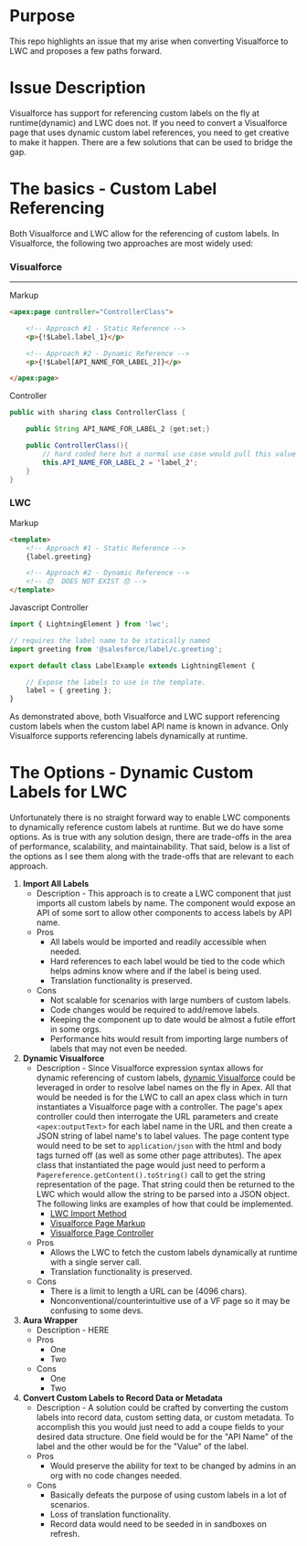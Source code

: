 # Purpose
This repo highlights an issue that my arise when converting Visualforce to LWC and proposes a few paths forward.

# Issue Description
Visualforce has support for referencing custom labels on the fly at runtime(dynamic) and LWC does not. If you need to convert a Visualforce page that uses dynamic custom label references, you need to get creative to make it happen. There are a few solutions that can be used to bridge the gap.

# The basics - Custom Label Referencing
Both Visualforce and LWC allow for the referencing of custom labels. In Visualforce, the following two approaches are most widely used:
### Visualforce
___
Markup
```html
<apex:page controller="ControllerClass">

    <!-- Approach #1 - Static Reference -->
    <p>{!$Label.label_1}</p>

    <!-- Approach #2 - Dynamic Reference -->
    <p>{!$Label[API_NAME_FOR_LABEL_2]}</p>

</apex:page>
```
Controller
```java
public with sharing class ControllerClass {

    public String API_NAME_FOR_LABEL_2 {get;set;}

    public ControllerClass(){
        // hard coded here but a normal use case would pull this value from record/setting data
        this.API_NAME_FOR_LABEL_2 = 'label_2';
    }
}
```
### LWC
Markup
```html
<template>
    <!-- Approach #1 - Static Reference -->
    {label.greeting}

    <!-- Approach #2 - Dynamic Reference -->
    <!-- 😞  DOES NOT EXIST 😞 -->
</template>
```
Javascript Controller
```javascript
import { LightningElement } from 'lwc';

// requires the label name to be statically named
import greeting from '@salesforce/label/c.greeting';

export default class LabelExample extends LightningElement {

    // Expose the labels to use in the template.
    label = { greeting };
}
```

As demonstrated above, both Visualforce and LWC support referencing custom labels when the custom label API name is known in advance. Only Visualforce supports referencing labels dynamically at runtime.

# The Options - Dynamic Custom Labels for LWC
Unfortunately there is no straight forward way to enable LWC components to dynamically reference custom labels at runtime. But we do have some options. As is true with any solution design, there are trade-offs in the area of performance, scalability, and maintainability. That said, below is a list of the options as I see them along with the trade-offs that are relevant to each approach.

1. **Import All Labels**
   - Description - This approach is to create a LWC component that just imports all custom labels by name. The component would expose an API of some sort to allow other components to access labels by API name.
   - Pros
     - All labels would be imported and readily accessible when needed.
     - Hard references to each label would be tied to the code which helps admins know where and if the label is being used.
     - Translation functionality is preserved.
   - Cons
     - Not scalable for scenarios with large numbers of custom labels.
     - Code changes would be required to add/remove labels.
     - Keeping the component up to date would be almost a futile effort in some orgs.
     - Performance hits would result from importing large numbers of labels that may not even be needed.
2. **Dynamic Visualforce**
   - Description - Since Visualforce expression syntax allows for dynamic referencing of custom labels, [dynamic Visualforce](https://developer.salesforce.com/docs/atlas.en-us.pages.meta/pages/pages_dynamic_vf_components_intro.htm) could be leveraged in order to resolve label names on the fly in Apex. All that would be needed is for the LWC to call an apex class which in turn instantiates a Visualforce page with a controller. The page's apex controller could then interrogate the URL parameters and create `<apex:outputText>` for each label name in the URL and then create a JSON string of label name's to label values. The page content type would need to be set to `application/json` with the html and body tags turned off (as well as some other page attributes). The apex class that instantiated the page would just need to perform a `Pagereference.getContent().toString()` call to get the string representation of the page. That string could then be returned to the LWC which would allow the string to be parsed into a JSON object. The following links are examples of how that could be implemented.
     - [LWC Import Method](https://github.com/robertStrunk/dynamic-custom-labels-LWC/blob/master/force-app/main/default/classes/LWCApexController.cls)
     - [Visualforce Page Markup](https://github.com/robertStrunk/dynamic-custom-labels-LWC/blob/master/force-app/main/default/pages/Example_DynamicVF.page)
     - [Visualforce Page Controller](https://github.com/robertStrunk/dynamic-custom-labels-LWC/blob/master/force-app/main/default/classes/DynamicVFController.cls)
   - Pros
     - Allows the LWC to fetch the custom labels dynamically at runtime with a single server call.
     - Translation functionality is preserved.
   - Cons
     - There is a limit to length a URL can be (4096 chars).
     - Nonconventional/counterintuitive use of a VF page so it may be confusing to some devs.
3. **Aura Wrapper**
   - Description - HERE
   - Pros
     - One
     - Two
   - Cons
     - One
     - Two
4. **Convert Custom Labels to Record Data or Metadata**
   - Description - A solution could be crafted by converting the custom labels into record data, custom setting data, or custom metadata. To accomplish this you would just need to add a coupe fields to your desired data structure. One field would be for the "API Name" of the label and the other would be for the "Value" of the label.
   - Pros
     - Would preserve the ability for text to be changed by admins in an org with no code changes needed.
   - Cons
     - Basically defeats the purpose of using custom labels in a lot of scenarios.
     - Loss of translation functionality.
     - Record data would need to be seeded in in sandboxes on refresh.